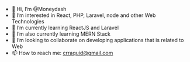 - 👋 Hi, I’m @Moneydash
- 👀 I’m interested in React, PHP, Laravel, node and other Web Technologies
- 🌱 I’m currently learning ReactJS and Laravel
- 🌱 I’m also currently learning MERN Stack
- 💞️ I’m looking to collaborate on developing applications that is related to Web
- 📫 How to reach me: crraquid@gmail.com

<!---
Moneydash/Moneydash is a ✨ special ✨ repository because its `README.md` (this file) appears on your GitHub profile.
You can click the Preview link to take a look at your changes.
--->
